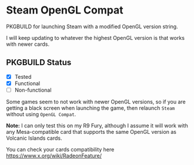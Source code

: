 # Steam OpenGL Compat
PKGBUILD for launching Steam with a modified OpenGL version string.  

I will keep updating to whatever the highest OpenGL version is that works with newer cards.

## PKGBUILD Status  
- [x] Tested
- [x] Functional
- [ ] Non-functional

Some games seem to not work with newer OpenGL versions, so if you are getting a black screen when launching the game, then relaunch `Steam` without using `OpenGL Compat`.

**Note:** I can only test this on my R9 Fury, although I assume it will work with any Mesa-compatible card that supports the same OpenGL version as Volcanic Islands cards.  

You can check your cards compatibility here https://www.x.org/wiki/RadeonFeature/
